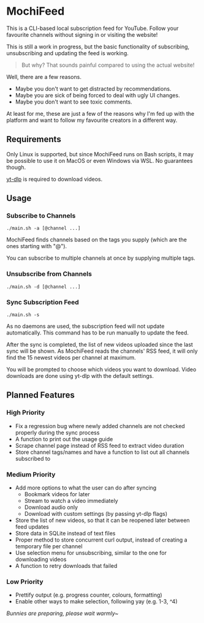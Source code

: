 # MochiFeed

This is a CLI-based local subscription feed for YouTube. Follow your favourite channels without signing in or visiting the website!

This is still a work in progress, but the basic functionality of subscribing, unsubscribing and updating the feed is working.

> But why? That sounds painful compared to using the actual website!

Well, there are a few reasons.

* Maybe you don't want to get distracted by recommendations.
* Maybe you are sick of being forced to deal with ugly UI changes.
* Maybe you don't want to see toxic comments.

At least for me, these are just a few of the reasons why I'm fed up with the platform and want to follow my favourite creators in a different way.

## Requirements

Only Linux is supported, but since MochiFeed runs on Bash scripts, it may be possible to use it on MacOS or even Windows via WSL. No guarantees though.

[yt-dlp](https://github.com/yt-dlp/yt-dlp) is required to download videos.

## Usage

### Subscribe to Channels

`./main.sh -a [@channel ...]`

MochiFeed finds channels based on the tags you supply (which are the ones starting with "@").

You can subscribe to multiple channels at once by supplying multiple tags.

### Unsubscribe from Channels

`./main.sh -d [@channel ...]`

### Sync Subscription Feed

`./main.sh -s`

As no daemons are used, the subscription feed will not update automatically. This command has to be run manually to update the feed.

After the sync is completed, the list of new videos uploaded since the last sync will be shown. As MochiFeed reads the channels' RSS feed, it will only find the 15 newest videos per channel at maximum.

You will be prompted to choose which videos you want to download. Video downloads are done using yt-dlp with the default settings.

## Planned Features

### High Priority

* Fix a regression bug where newly added channels are not checked properly during the sync process
* A function to print out the usage guide
* Scrape channel page instead of RSS feed to extract video duration
* Store channel tags/names and have a function to list out all channels subscribed to

### Medium Priority

* Add more options to what the user can do after syncing
    * Bookmark videos for later
    * Stream to watch a video immediately
    * Download audio only
    * Download with custom settings (by passing yt-dlp flags)
* Store the list of new videos, so that it can be reopened later between feed updates
* Store data in SQLite instead of text files
* Proper method to store concurrent curl output, instead of creating a temporary file per channel
* Use selection menu for unsubscribing, similar to the one for downloading videos
* A function to retry downloads that failed

### Low Priority
* Prettify output (e.g. progress counter, colours, formatting)
* Enable other ways to make selection, following yay (e.g. 1-3, ^4)

*Bunnies are preparing, please wait warmly~*
